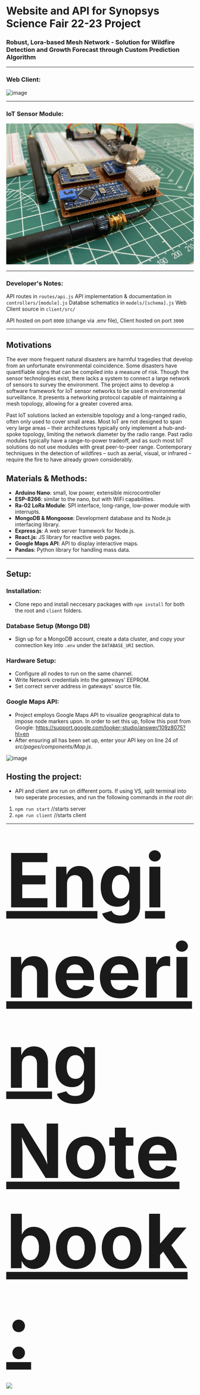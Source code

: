 # Website and API for Synopsys Science Fair 22-23 Project
### Robust, Lora-based Mesh Network - Solution for Wildfire Detection and Growth Forecast through Custom Prediction Algorithm
---
### Web Client: 
![image](https://user-images.githubusercontent.com/77950550/224387430-be3252d5-e3ed-4d2b-94e6-9bb13b9a8d2d.png)

---
### IoT Sensor Module:
![image](https://github.com/beranki/loRAFire/blob/master/pictures/Hardware%20Picture%20-%20Close-up.jpg)

---
### Developer's Notes:
API routes in `routes/api.js`
API implementation & documentation in `controllers/[module].js` 
Databse schematics in `models/[schema].js`
Web Client source in `client/src/`

API hosted on port `8000` (change via .env file), Client hosted on port `3000`

---

## Motivations

The ever more frequent natural disasters are harmful tragedies that develop from an unfortunate environmental coincidence. Some disasters have quantifiable signs that can be compiled into a measure of risk. Though the sensor technologies exist, there lacks a system to connect a large network of sensors to survey the environment. The project aims to develop a software framework for IoT sensor networks to be used in environmental surveillance. It presents a networking protocol capable of maintaining a mesh topology, allowing for a greater covered area.

Past IoT solutions lacked an extensible topology and a long-ranged radio, often only used to cover small areas. Most IoT are not designed to span very large areas – their architectures typically only implement a hub-and-spoke topology, limiting the network diameter by the radio range. Past radio modules typically have a range-to-power tradeoff, and as such most IoT solutions do not use modules with great peer-to-peer range.
Contemporary techniques in the detection of wildfires – such as aerial, visual, or infrared – require the fire to have already grown considerably.

## Materials & Methods:
 - __Arduino Nano__: small, low power, extensible microcontroller
 - __ESP-8266__: similar to the nano, but with WiFi capabilities.
 - __Ra-02 LoRa Module__: SPI interface, long-range, low-power module with interrupts.
 - __MongoDB & Mongoose__: Development database and its Node.js interfacing library.
 - __Express.js__: A web server framework for Node.js.
 - __React.js__: JS library for reactive web pages.
 - __Google Maps API__: API to display interactive maps.
 - __Pandas__: Python library for handling mass data.

---

## Setup:
### Installation:
- Clone repo and install neccesary packages with `npm install` for both the root and `client` folders.
### Database Setup (Mongo DB)
- Sign up for a MongoDB account, create a data cluster, and copy your connection key into `.env` under the `DATABASE_URI` section.

### Hardware Setup:
- Configure all nodes to run on the same channel.
- Write Network credentials into the gateways' EEPROM.
- Set correct server address in gateways' source file.

### Google Maps API:
- Project employs Google Maps API to visualize geographical data to impose node markers upon. In order to set this up, follow this post from Google: https://support.google.com/looker-studio/answer/109z8075?hl=en
- After ensuring all has been set up, enter your API key on line 24 of *src/pages/components/Map.js*.

![image](https://user-images.githubusercontent.com/77950550/224384180-e7780625-506f-49b2-91b1-cc9645b2b296.png)

## Hosting the project:
- API and client are run on different ports. If using VS, split terminal into two seperate processes, and run the following commands <em>in the root dir</em>: <br>
1) `npm run start` //starts server
2) `npm run client` //starts client

---

<h2><a href="https://github.com/beranki/loRAFire/files/10952026/Engineering.Notebook.pdf" class="topic" style="padding-bottom:40px; font-size: 200px;" >Engineering Notebook: </a></h2>

![](https://user-images.githubusercontent.com/77950550/224572047-0276ec26-0316-41ac-9474-91e6d7daa42c.jpg)
